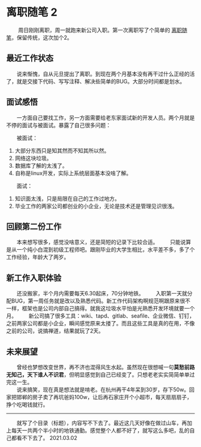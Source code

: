 # 离职随笔 2 

&emsp;&emsp; 周日刚刚离职，周一就跑来新公司入职。第一次离职写了个简单的 [离职随笔](https://beondxin.blog.csdn.net/article/details/98937609)，保留传统，这次加个2。


## 最近工作状态
&emsp;&emsp;说来惭愧，自从元旦提出了离职。到现在两个月基本没有再干过什么正经的活了，就是交接下代码、写写注释、解决些简单的BUG。大部分时间都是划水。

## 面试感悟 
&emsp;&emsp;一方面自己要找工作，另一方面需要给老东家面试新的开发人员。两个月就是不停的面试与被面试。暴露了自己很多问题：

&emsp;&emsp;被面试：  
1. 大部分东西只是知其然而不知其所以然。
2. 网络这块垃圾。
3. 数据库了解的太浅了。
4. 自称是linux开发，实际上系统层面基本没啥了解。

&emsp;&emsp;面试：  
1. 知识面太浅，只是局限在自己的工作过地方。
2. 毕业工作的两家公司都创业的小企业，无论是技术还是管理见识很浅。

## 回顾第二份工作
&emsp;&emsp;本来想写很多，感觉没啥意义，还是简短的记录下比较合适。
&emsp;&emsp;只能说算是从一个纯小白混到初级工程师吧。跟刚毕业的大学生相比，水平差不多，多了个工作经验，年龄大了两岁。


## 新工作入职体验
&emsp;&emsp;还没搬家，半个月内需要每天6.30起床，70分钟地铁。
&emsp;&emsp;入职第一天就分配BUG，第一周任务就是改以及熟悉代码。新工作代码架构啊规范啊跟原来很不一样，框架也是公司内部自己搞得。就我这垃圾水平怕是光熟悉开发环境就要一个月。
&emsp;&emsp;新公司搞了很多工具：wiki、tapd、gitlab、seafile、企业微信、钉钉，之前两家公司都是小企业，瞬间感觉原来太搂了。而且这些工具是真的在用，不像之前的公司，说搞禅道，结果就玩了2天。

## 未来展望
&emsp;&emsp;曾经也梦想改变世界，再不济也混得风生水起。虽然现在很想喊一句**莫愁前路无知己，天下谁人不识君**，但明显感觉到自己已经变了。只想老老实实简简单单过完这一生。    
&emsp;&emsp;说来搞笑，现在真是想法就是啃老。在杭州再干4年呆到30岁，存下50w。回家把邯郸的房子卖了再坑爸妈100w，让后再石家庄开个小超市，每天扇扇扇子，挣个吃喝钱就行。

---

&emsp;&emsp;就写了个目录（标题），内容写不下去了。最近这几天好像在做过山车，再加上每天一共两个半小时的地铁通勤。感觉整个人都不好了，就写这么多吧，乱的自己都看不下去了。  2021.03.02